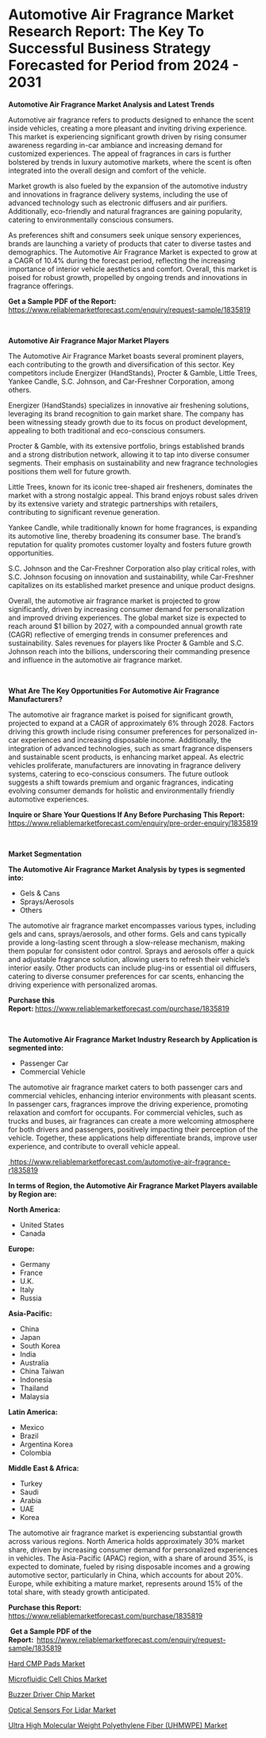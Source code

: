 <p><h1>Automotive Air Fragrance Market Research Report: The Key To Successful Business Strategy Forecasted for Period from 2024 - 2031</h1></p><p><strong>Automotive Air Fragrance Market Analysis and Latest Trends</strong></p>
<p><p>Automotive air fragrance refers to products designed to enhance the scent inside vehicles, creating a more pleasant and inviting driving experience. This market is experiencing significant growth driven by rising consumer awareness regarding in-car ambiance and increasing demand for customized experiences. The appeal of fragrances in cars is further bolstered by trends in luxury automotive markets, where the scent is often integrated into the overall design and comfort of the vehicle.</p><p>Market growth is also fueled by the expansion of the automotive industry and innovations in fragrance delivery systems, including the use of advanced technology such as electronic diffusers and air purifiers. Additionally, eco-friendly and natural fragrances are gaining popularity, catering to environmentally conscious consumers. </p><p>As preferences shift and consumers seek unique sensory experiences, brands are launching a variety of products that cater to diverse tastes and demographics. The Automotive Air Fragrance Market is expected to grow at a CAGR of 10.4% during the forecast period, reflecting the increasing importance of interior vehicle aesthetics and comfort. Overall, this market is poised for robust growth, propelled by ongoing trends and innovations in fragrance offerings.</p></p>
<p><strong>Get a Sample PDF of the Report:&nbsp;</strong> <a href="https://www.reliablemarketforecast.com/enquiry/request-sample/1835819?utm_campaign=1733&utm_medium=2&utm_source=Github&utm_content=ia&utm_term=19102024&utm_id=automotive-air-fragrance">https://www.reliablemarketforecast.com/enquiry/request-sample/1835819</a></p>
<p>&nbsp;</p>
<p><strong>Automotive Air Fragrance Major Market Players</strong></p>
<p><p>The Automotive Air Fragrance Market boasts several prominent players, each contributing to the growth and diversification of this sector. Key competitors include Energizer (HandStands), Procter & Gamble, Little Trees, Yankee Candle, S.C. Johnson, and Car-Freshner Corporation, among others.</p><p>Energizer (HandStands) specializes in innovative air freshening solutions, leveraging its brand recognition to gain market share. The company has been witnessing steady growth due to its focus on product development, appealing to both traditional and eco-conscious consumers.</p><p>Procter & Gamble, with its extensive portfolio, brings established brands and a strong distribution network, allowing it to tap into diverse consumer segments. Their emphasis on sustainability and new fragrance technologies positions them well for future growth.</p><p>Little Trees, known for its iconic tree-shaped air fresheners, dominates the market with a strong nostalgic appeal. This brand enjoys robust sales driven by its extensive variety and strategic partnerships with retailers, contributing to significant revenue generation.</p><p>Yankee Candle, while traditionally known for home fragrances, is expanding its automotive line, thereby broadening its consumer base. The brand’s reputation for quality promotes customer loyalty and fosters future growth opportunities.</p><p>S.C. Johnson and the Car-Freshner Corporation also play critical roles, with S.C. Johnson focusing on innovation and sustainability, while Car-Freshner capitalizes on its established market presence and unique product designs.</p><p>Overall, the automotive air fragrance market is projected to grow significantly, driven by increasing consumer demand for personalization and improved driving experiences. The global market size is expected to reach around $1 billion by 2027, with a compounded annual growth rate (CAGR) reflective of emerging trends in consumer preferences and sustainability. Sales revenues for players like Procter & Gamble and S.C. Johnson reach into the billions, underscoring their commanding presence and influence in the automotive air fragrance market.</p></p>
<p>&nbsp;</p>
<p><strong>What Are The Key Opportunities For Automotive Air Fragrance Manufacturers?</strong></p>
<p><p>The automotive air fragrance market is poised for significant growth, projected to expand at a CAGR of approximately 6% through 2028. Factors driving this growth include rising consumer preferences for personalized in-car experiences and increasing disposable income. Additionally, the integration of advanced technologies, such as smart fragrance dispensers and sustainable scent products, is enhancing market appeal. As electric vehicles proliferate, manufacturers are innovating in fragrance delivery systems, catering to eco-conscious consumers. The future outlook suggests a shift towards premium and organic fragrances, indicating evolving consumer demands for holistic and environmentally friendly automotive experiences.</p></p>
<p><strong>Inquire or Share Your Questions If Any Before Purchasing This Report:</strong> <a href="https://www.reliablemarketforecast.com/enquiry/pre-order-enquiry/1835819?utm_campaign=1733&utm_medium=2&utm_source=Github&utm_content=ia&utm_term=19102024&utm_id=automotive-air-fragrance">https://www.reliablemarketforecast.com/enquiry/pre-order-enquiry/1835819</a></p>
<p>&nbsp;</p>
<p><strong>Market Segmentation</strong></p>
<p><strong>The Automotive Air Fragrance Market Analysis by types is segmented into:</strong></p>
<p><ul><li>Gels & Cans</li><li>Sprays/Aerosols</li><li>Others</li></ul></p>
<p><p>The automotive air fragrance market encompasses various types, including gels and cans, sprays/aerosols, and other forms. Gels and cans typically provide a long-lasting scent through a slow-release mechanism, making them popular for consistent odor control. Sprays and aerosols offer a quick and adjustable fragrance solution, allowing users to refresh their vehicle’s interior easily. Other products can include plug-ins or essential oil diffusers, catering to diverse consumer preferences for car scents, enhancing the driving experience with personalized aromas.</p></p>
<p><strong>Purchase this Report:&nbsp;</strong><a href="https://www.reliablemarketforecast.com/purchase/1835819?utm_campaign=1733&utm_medium=2&utm_source=Github&utm_content=ia&utm_term=19102024&utm_id=automotive-air-fragrance">https://www.reliablemarketforecast.com/purchase/1835819</a></p>
<p>&nbsp;</p>
<p><strong>The Automotive Air Fragrance Market Industry Research by Application is segmented into:</strong></p>
<p><ul><li>Passenger Car</li><li>Commercial Vehicle</li></ul></p>
<p><p>The automotive air fragrance market caters to both passenger cars and commercial vehicles, enhancing interior environments with pleasant scents. In passenger cars, fragrances improve the driving experience, promoting relaxation and comfort for occupants. For commercial vehicles, such as trucks and buses, air fragrances can create a more welcoming atmosphere for both drivers and passengers, positively impacting their perception of the vehicle. Together, these applications help differentiate brands, improve user experience, and contribute to overall vehicle appeal.</p></p>
<p><a href="https://www.reliablemarketforecast.com/automotive-air-fragrance-r1835819?utm_campaign=1733&utm_medium=2&utm_source=Github&utm_content=ia&utm_term=19102024&utm_id=automotive-air-fragrance">&nbsp;https://www.reliablemarketforecast.com/automotive-air-fragrance-r1835819</a></p>
<p><strong>In terms of Region, the Automotive Air Fragrance Market Players available by Region are:</strong></p>
<p>
    <p> <strong> North America: </strong>
        <ul>
            <li>United States</li>
            <li>Canada</li>
        </ul>
        </p> 
    <p> <strong> Europe: </strong>
        <ul>
            <li>Germany</li>
            <li>France</li>
            <li>U.K.</li>
            <li>Italy</li>
            <li>Russia</li>
        </ul>
        </p> 
    <p> <strong> Asia-Pacific: </strong>
        <ul>
            <li>China</li>
            <li>Japan</li>
            <li>South Korea</li>
            <li>India</li>
            <li>Australia</li>
            <li>China Taiwan</li>
            <li>Indonesia</li>
            <li>Thailand</li>
            <li>Malaysia</li>
        </ul>
        </p> 
    <p> <strong> Latin America: </strong>
        <ul>
            <li>Mexico</li>
            <li>Brazil</li>
            <li>Argentina Korea</li>
            <li>Colombia</li>
        </ul>
        </p> 
    <p> <strong> Middle East & Africa: </strong>
        <ul>
            <li>Turkey</li>
            <li>Saudi</li>
            <li>Arabia</li>
            <li>UAE</li>
            <li>Korea</li>
        </ul>
    </p>
    </p>
<p><p>The automotive air fragrance market is experiencing substantial growth across various regions. North America holds approximately 30% market share, driven by increasing consumer demand for personalized experiences in vehicles. The Asia-Pacific (APAC) region, with a share of around 35%, is expected to dominate, fueled by rising disposable incomes and a growing automotive sector, particularly in China, which accounts for about 20%. Europe, while exhibiting a mature market, represents around 15% of the total share, with steady growth anticipated.</p></p>
<p><strong>Purchase this Report: </strong><a href="https://www.reliablemarketforecast.com/purchase/1835819?utm_campaign=1733&utm_medium=2&utm_source=Github&utm_content=ia&utm_term=19102024&utm_id=automotive-air-fragrance">https://www.reliablemarketforecast.com/purchase/1835819</a></p>
<p>&nbsp;<strong>Get a Sample PDF of the Report:&nbsp;&nbsp;</strong><a href="https://www.reliablemarketforecast.com/enquiry/request-sample/1835819?utm_campaign=1733&utm_medium=2&utm_source=Github&utm_content=ia&utm_term=19102024&utm_id=automotive-air-fragrance">https://www.reliablemarketforecast.com/enquiry/request-sample/1835819</a></p>
<p><strong></strong></p>
<p><p><a href="https://www.linkedin.com/pulse/emerging-hard-cmp-pads-market-opportunities-analysis-investors-wps9c?utm_campaign=1733&utm_medium=2&utm_source=Github&utm_content=ia&utm_term=19102024&utm_id=automotive-air-fragrance">Hard CMP Pads Market</a></p><p><a href="https://www.linkedin.com/pulse/microfluidic-cell-chips-industry-sector-new-technologies-market-5rqlc?utm_campaign=1733&utm_medium=2&utm_source=Github&utm_content=ia&utm_term=19102024&utm_id=automotive-air-fragrance">Microfluidic Cell Chips Market</a></p><p><a href="https://www.linkedin.com/pulse/insights-buzzer-driver-chip-industry-market-financial-rfhic?utm_campaign=1733&utm_medium=2&utm_source=Github&utm_content=ia&utm_term=19102024&utm_id=automotive-air-fragrance">Buzzer Driver Chip Market</a></p><p><a href="https://www.linkedin.com/pulse/optical-sensors-lidar-market-global-insights-sales-trends-gebnc?utm_campaign=1733&utm_medium=2&utm_source=Github&utm_content=ia&utm_term=19102024&utm_id=automotive-air-fragrance">Optical Sensors For Lidar Market</a></p><p><a href="https://www.linkedin.com/pulse/global-ultra-high-molecular-weight-polyethylene-fiber-uhmwpe-4omaf?utm_campaign=1733&utm_medium=2&utm_source=Github&utm_content=ia&utm_term=19102024&utm_id=automotive-air-fragrance">Ultra High Molecular Weight Polyethylene Fiber (UHMWPE) Market</a></p></p>